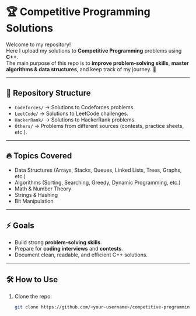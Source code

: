 # 🏆 Competitive Programming Solutions

Welcome to my repository!  
Here I upload my solutions to **Competitive Programming** problems using **C++**.  
The main purpose of this repo is to **improve problem-solving skills**, **master algorithms & data structures**, and keep track of my journey. 🚀

---

## 📂 Repository Structure
- `Codeforces/` → Solutions to Codeforces problems.
- `LeetCode/` → Solutions to LeetCode challenges.
- `HackerRank/` → Solutions to HackerRank problems.
- `Others/` → Problems from different sources (contests, practice sheets, etc.).

---

## 🔥 Topics Covered
- Data Structures (Arrays, Stacks, Queues, Linked Lists, Trees, Graphs, etc.)
- Algorithms (Sorting, Searching, Greedy, Dynamic Programming, etc.)
- Math & Number Theory
- Strings & Hashing
- Bit Manipulation

---

## ⚡ Goals
- Build strong **problem-solving skills**.
- Prepare for **coding interviews** and **contests**.
- Document clean, readable, and efficient C++ solutions.

---

## 🛠️ How to Use
1. Clone the repo:
   ```bash
   git clone https://github.com/<your-username>/competitive-programming.git
